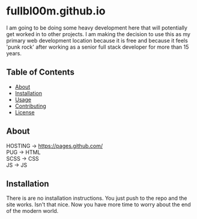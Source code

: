 # fullbl00m.github.io

I am going to be doing some heavy development here that will potentially get worked in to other projects. I am making the decision to use this as my primary web development location because it is free and because it feels 'punk rock' after working as a senior full stack developer for more than 15 years.

## Table of Contents

- [About](#about)
- [Installation](#installation)
- [Usage](#usage)
- [Contributing](#contributing)
- [License](#license)

## About

HOSTING -> https://pages.github.com/<br>
PUG -> HTML<br>
SCSS -> CSS<br>
JS -> JS<br>

## Installation

There is are no installation instructions. You just push to the repo and the site works. Isn't that nice. Now you have more time to worry about the end of the modern world.


